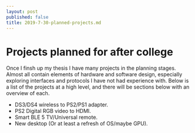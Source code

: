 ```yaml
---
layout: post
published: false
title: 2019-7-30-planned-projects.md
---
```

# Projects planned for after college

Once I finsh up my thesis I have many projects in the planning stages. Almost all contain elements of hardware and software design, especially exploring interfaces and protocols I have not had experience with. Below is a list of the projects at a high level, and there will be sections below with an overview of each.

* DS3/DS4 wireless to PS2/PS1 adapter.
* PS2 Digital RGB video to HDMI.
* Smart BLE 5 TV/Universal remote. 
* New desktop (Or at least a refresh of OS/maybe GPU).
